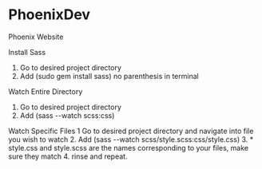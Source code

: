 # PhoenixDev
Phoenix Website

Install Sass 
1. Go to desired project directory
2. Add (sudo gem install sass) no parenthesis in terminal

Watch Entire Directory
1. Go to desired project directory
2. Add (sass --watch scss:css) 

Watch Specific Files
1 Go to desired project directory and navigate into file you wish to watch
2. Add (sass --watch scss/style.scss:css/style.css) 
3. * style.css and style.scss are the names corresponding to your files, make sure they match
4. rinse and repeat.
